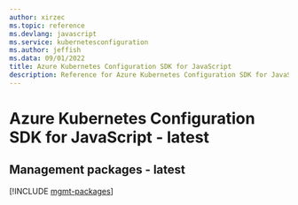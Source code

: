 ```yaml
---
author: xirzec
ms.topic: reference
ms.devlang: javascript
ms.service: kubernetesconfiguration
ms.author: jeffish
ms.data: 09/01/2022
title: Azure Kubernetes Configuration SDK for JavaScript
description: Reference for Azure Kubernetes Configuration SDK for JavaScript
---
```

# Azure Kubernetes Configuration SDK for JavaScript - latest

## Management packages - latest
[!INCLUDE [mgmt-packages](kubernetes-configuration-mgmt-index.md)]